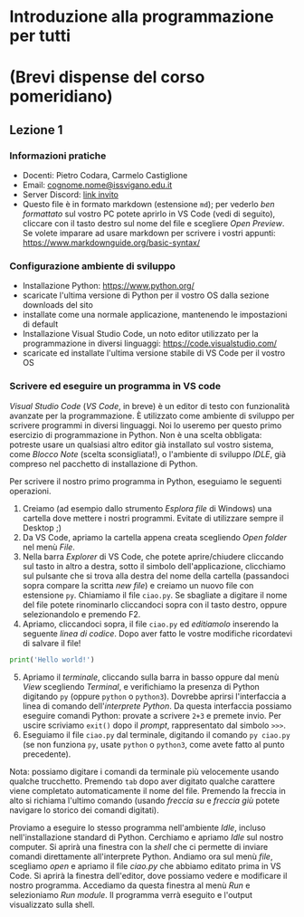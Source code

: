 # Introduzione alla programmazione per tutti
# (Brevi dispense del corso pomeridiano)

## Lezione 1

### Informazioni pratiche

- Docenti: Pietro Codara, Carmelo Castiglione
- Email: cognome.nome@issvigano.edu.it
- Server Discord: [link invito](https://discord.gg/asU9rqaf)
- Questo file è in formato markdown (estensione `md`); per vederlo *ben formattato* sul vostro PC potete aprirlo in VS Code (vedi di seguito), cliccare con il tasto destro sul nome del file e scegliere *Open Preview*. Se volete imparare ad usare markdown per scrivere i vostri appunti: https://www.markdownguide.org/basic-syntax/

### Configurazione ambiente di sviluppo

- Installazione Python: https://www.python.org/
- scaricate l'ultima versione di Python per il vostro OS dalla sezione downloads del sito
- installate come una normale applicazione, mantenendo le impostazioni di default
- Installazione Visual Studio Code, un noto editor utilizzato per la programmazione in diversi linguaggi: https://code.visualstudio.com/
- scaricate ed installate l'ultima versione stabile di VS Code per il vostro OS

### Scrivere ed eseguire un programma in VS code

*Visual Studio Code* (*VS Code*, in breve) è un editor di testo con funzionalità avanzate per la programmazione.  È utilizzato come ambiente di sviluppo per scrivere programmi in diversi linguaggi. Noi lo useremo per questo primo esercizio di programmazione in Python. Non è una scelta obbligata: potreste usare un qualsiasi altro editor già installato sul vostro sistema, come *Blocco Note* (scelta sconsigliata!), o l'ambiente di sviluppo *IDLE*, già compreso nel pacchetto di installazione di Python.

Per scrivere il nostro primo programma in Python, eseguiamo le seguenti operazioni.

1) Creiamo (ad esempio dallo strumento *Esplora file* di Windows) una cartella dove mettere i nostri programmi. Evitate di utilizzare sempre il Desktop ;)
2) Da VS Code, apriamo la cartella appena creata scegliendo *Open folder* nel menù *File*.
3) Nella barra *Explorer* di VS Code, che potete aprire/chiudere cliccando sul tasto in altro a destra, sotto il simbolo dell'applicazione, clicchiamo sul pulsante che si trova alla destra del nome della cartella (passandoci sopra compare la scritta *new file*) e creiamo un nuovo file con estensione `py`. Chiamiamo il file `ciao.py`. Se sbagliate a digitare il nome del file potete rinominarlo cliccandoci sopra con il tasto destro, oppure selezionandolo e premendo F2.
4) Apriamo, cliccandoci sopra, il file `ciao.py` ed *editiamolo* inserendo la seguente *linea di codice*. Dopo aver fatto le vostre modifiche ricordatevi di salvare il file!
```python
print('Hello world!')
```
5) Apriamo il *terminale*, cliccando sulla barra in basso oppure dal menù *View* scegliendo *Terminal*, e verifichiamo la presenza di Python digitando `py` (oppure `python` o `python3`). Dovrebbe aprirsi l'interfaccia a linea di comando dell'*interprete Python*. Da questa interfaccia possiamo eseguire comandi Python: provate a scrivere `2+3` e premete invio. Per uscire scriviamo `exit()` dopo il *prompt*, rappresentato dal simbolo  `>>>`.
6) Eseguiamo il file `ciao.py` dal terminale, digitando il comando `py ciao.py` (se non funziona `py`, usate `python` o `python3`, come avete fatto al punto precedente).

Nota: possiamo digitare i comandi da terminale più velocemente usando qualche trucchetto. Premendo `tab` dopo aver digitato qualche carattere viene completato automaticamente il nome del file. Premendo la freccia in alto si richiama l'ultimo comando (usando *freccia su* e *freccia giù* potete navigare lo storico dei comandi digitati).

Proviamo a eseguire lo stesso programma nell'ambiente *Idle*, incluso nell'installazione standard di Python. Cerchiamo e apriamo *Idle* sul nostro computer. Si aprirà una finestra con la *shell* che ci permette di inviare comandi direttamente all'interprete Python. Andiamo ora sul menù *file*, scegliamo *open* e apriamo il file *ciao.py* che abbiamo editato prima in VS Code. Si aprirà la finestra dell'editor, dove possiamo vedere e modificare il nostro programma. Accediamo da questa finestra al menù *Run* e selezioniamo *Run module*. Il programma verrà eseguito e l'output visualizzato sulla shell.
